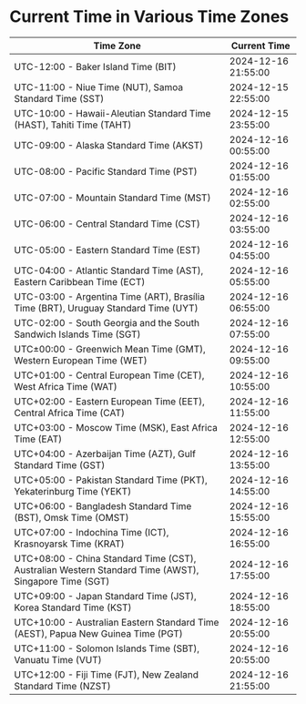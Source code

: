 # Current Time in Various Time Zones

| Time Zone | Current Time |
|-----------|--------------|
| UTC-12:00 - Baker Island Time (BIT) | 2024-12-16 21:55:00 |
| UTC-11:00 - Niue Time (NUT), Samoa Standard Time (SST) | 2024-12-15 22:55:00 |
| UTC-10:00 - Hawaii-Aleutian Standard Time (HAST), Tahiti Time (TAHT) | 2024-12-15 23:55:00 |
| UTC-09:00 - Alaska Standard Time (AKST) | 2024-12-16 00:55:00 |
| UTC-08:00 - Pacific Standard Time (PST) | 2024-12-16 01:55:00 |
| UTC-07:00 - Mountain Standard Time (MST) | 2024-12-16 02:55:00 |
| UTC-06:00 - Central Standard Time (CST) | 2024-12-16 03:55:00 |
| UTC-05:00 - Eastern Standard Time (EST) | 2024-12-16 04:55:00 |
| UTC-04:00 - Atlantic Standard Time (AST), Eastern Caribbean Time (ECT) | 2024-12-16 05:55:00 |
| UTC-03:00 - Argentina Time (ART), Brasília Time (BRT), Uruguay Standard Time (UYT) | 2024-12-16 06:55:00 |
| UTC-02:00 - South Georgia and the South Sandwich Islands Time (SGT) | 2024-12-16 07:55:00 |
| UTC±00:00 - Greenwich Mean Time (GMT), Western European Time (WET) | 2024-12-16 09:55:00 |
| UTC+01:00 - Central European Time (CET), West Africa Time (WAT) | 2024-12-16 10:55:00 |
| UTC+02:00 - Eastern European Time (EET), Central Africa Time (CAT) | 2024-12-16 11:55:00 |
| UTC+03:00 - Moscow Time (MSK), East Africa Time (EAT) | 2024-12-16 12:55:00 |
| UTC+04:00 - Azerbaijan Time (AZT), Gulf Standard Time (GST) | 2024-12-16 13:55:00 |
| UTC+05:00 - Pakistan Standard Time (PKT), Yekaterinburg Time (YEKT) | 2024-12-16 14:55:00 |
| UTC+06:00 - Bangladesh Standard Time (BST), Omsk Time (OMST) | 2024-12-16 15:55:00 |
| UTC+07:00 - Indochina Time (ICT), Krasnoyarsk Time (KRAT) | 2024-12-16 16:55:00 |
| UTC+08:00 - China Standard Time (CST), Australian Western Standard Time (AWST), Singapore Time (SGT) | 2024-12-16 17:55:00 |
| UTC+09:00 - Japan Standard Time (JST), Korea Standard Time (KST) | 2024-12-16 18:55:00 |
| UTC+10:00 - Australian Eastern Standard Time (AEST), Papua New Guinea Time (PGT) | 2024-12-16 20:55:00 |
| UTC+11:00 - Solomon Islands Time (SBT), Vanuatu Time (VUT) | 2024-12-16 20:55:00 |
| UTC+12:00 - Fiji Time (FJT), New Zealand Standard Time (NZST) | 2024-12-16 21:55:00 |
